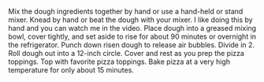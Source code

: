 Mix the dough ingredients together by hand or use a hand-held or stand mixer.
Knead by hand or beat the dough with your mixer. I like doing this by hand and you can watch me in the video.
Place dough into a greased mixing bowl, cover tightly, and set aside to rise for about 90 minutes or overnight in the refrigerator.
Punch down risen dough to release air bubbles. Divide in 2.
Roll dough out into a 12-inch circle. Cover and rest as you prep the pizza toppings.
Top with favorite pizza toppings.
Bake pizza at a very high temperature for only about 15 minutes.